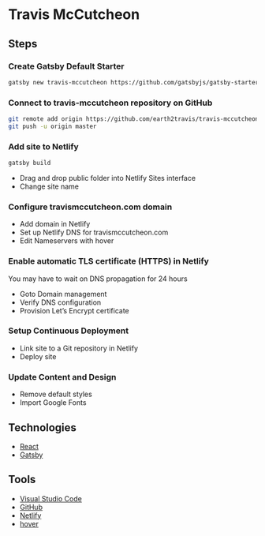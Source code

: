 # Travis McCutcheon

## Steps

### Create Gatsby Default Starter

```sh
gatsby new travis-mccutcheon https://github.com/gatsbyjs/gatsby-starter-default
```

### Connect to travis-mccutcheon repository on GitHub

```sh
git remote add origin https://github.com/earth2travis/travis-mccutcheon.git
git push -u origin master
```

### Add site to Netlify

```sh
gatsby build
```

- Drag and drop public folder into Netlify Sites interface
- Change site name

### Configure travismccutcheon.com domain

- Add domain in Netlify
- Set up Netlify DNS for travismccutcheon.com
- Edit Nameservers with hover

### Enable automatic TLS certificate (HTTPS) in Netlify

You may have to wait on DNS propagation for 24 hours

- Goto Domain management
- Verify DNS configuration
- Provision Let’s Encrypt certificate

### Setup Continuous Deployment

- Link site to a Git repository in Netlify
- Deploy site

### Update Content and Design

- Remove default styles
- Import Google Fonts

## Technologies

- [React](https://reactjs.org/)
- [Gatsby](https://www.gatsbyjs.com/)

## Tools

- [Visual Studio Code](https://code.visualstudio.com/)
- [GitHub](https://github.com/)
- [Netlify](https://netlify.com/)
- [hover](https://www.hover.com/)
